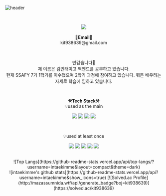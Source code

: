 ![header](https://capsule-render.vercel.app/api?type=waving&color=auto&height=300&section=header&text=welcome&fontSize=90&animation=fadeIn&fontAlignY=38&desc=intaekimme's%20GitHub%20Profile&descAlignY=51&descAlign=62)

<br>

<p align="center">
   <a href="https://hits.seeyoufarm.com"><img src="https://hits.seeyoufarm.com/api/count/incr/badge.svg?url=https%3A%2F%2Fgithub.com%2Fintaekimme%2Fhit-counter&count_bg=%2379C83D&title_bg=%23555555&icon=&icon_color=%23E7E7E7&title=hits&edge_flat=false"/></a>
<br><br>
<Strong>📧Email📧</Strong><br>kit938639@gmail.com<br>
</p>

<br>

<p align="center">
반갑습니다👐<br>
제 이름은 김인태이고 백엔드를 공부하고 있습니다.<br>
현재 SSAFY 7기 1학기를 이수했으며 2학기 과정에 참여하고 있습니다. 
뭐든 배우려는 자세로 학습에 임하고 있습니다.<br>
</p>

<br>

<p align="center">
    <Strong>⚒️Tech Stack⚒️</Strong><br>
    💡used as the main
</p>

<p align="center" display="inline-block">
  <img src="https://img.shields.io/badge/JAVA-007396?style=for-the-badge&logo=java&logoColor=white"> 
    <img src="https://img.shields.io/badge/Spring-6DB33F?style=for-the-badge&logo=Spring&logoColor=white">
    <img src="https://img.shields.io/badge/SpringBoot-6DB33F?style=for-the-badge&logo=SpringBoot&logoColor=white">
    <img src="https://img.shields.io/badge/mysql-4479A1?style=for-the-badge&logo=mysql&logoColor=white">
</p><br>

<p align="center">
    💡used at least once
</p>

<p align="center" display="inline-block">
  <img src="https://img.shields.io/badge/html-E34F26?style=for-the-badge&logo=html5&logoColor=white">
  <img src="https://img.shields.io/badge/css-1572B6?style=for-the-badge&logo=css3&logoColor=white">
  <img src="https://img.shields.io/badge/javascript-F7DF1E?style=for-the-badge&logo=javascript&logoColor=black">
  <img src="https://img.shields.io/badge/C-A8B9CC?style=for-the-badge&logo=C&logoColor=white">
  <img src="https://img.shields.io/badge/Linux-FCC624?style=for-the-badge&logo=Linux&logoColor=white">  
</p>

<br>

<div align=center>
![Top Langs](https://github-readme-stats.vercel.app/api/top-langs/?username=intaekimme&layout=compact&theme=dark)
<br>
![intaekimme's github stats](https://github-readme-stats.vercel.app/api?username=intaekimme&show_icons=true)
[![Solved.ac Profile](http://mazassumnida.wtf/api/generate_badge?boj=kit938639)](https://solved.ac/kit938639)

</div>
